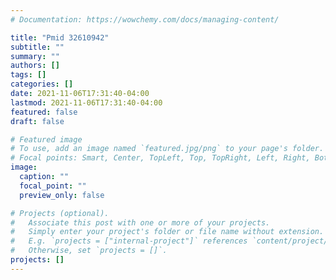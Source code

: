 ```yaml
---
# Documentation: https://wowchemy.com/docs/managing-content/

title: "Pmid 32610942"
subtitle: ""
summary: ""
authors: []
tags: []
categories: []
date: 2021-11-06T17:31:40-04:00
lastmod: 2021-11-06T17:31:40-04:00
featured: false
draft: false

# Featured image
# To use, add an image named `featured.jpg/png` to your page's folder.
# Focal points: Smart, Center, TopLeft, Top, TopRight, Left, Right, BottomLeft, Bottom, BottomRight.
image:
  caption: ""
  focal_point: ""
  preview_only: false

# Projects (optional).
#   Associate this post with one or more of your projects.
#   Simply enter your project's folder or file name without extension.
#   E.g. `projects = ["internal-project"]` references `content/project/deep-learning/index.md`.
#   Otherwise, set `projects = []`.
projects: []
---
```

